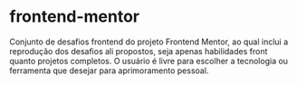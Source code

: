 # frontend-mentor
Conjunto de desafios frontend do projeto Frontend Mentor, ao qual inclui a reprodução dos desafios ali propostos, seja apenas habilidades front quanto projetos completos. O usuário é livre para escolher a tecnologia ou ferramenta que desejar para aprimoramento pessoal.
